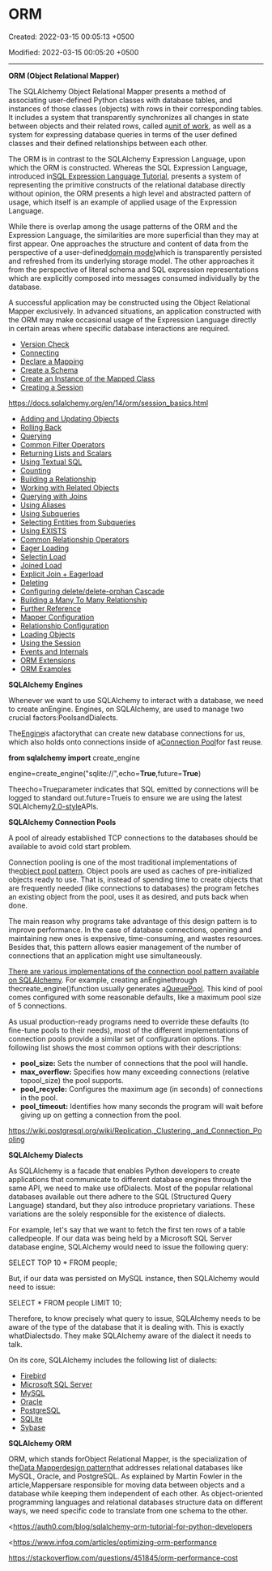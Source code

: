 # ORM

Created: 2022-03-15 00:05:13 +0500

Modified: 2022-03-15 00:05:20 +0500

---

**ORM (Object Relational Mapper)**

The SQLAlchemy Object Relational Mapper presents a method of associating user-defined Python classes with database tables, and instances of those classes (objects) with rows in their corresponding tables. It includes a system that transparently synchronizes all changes in state between objects and their related rows, called a[unit of work](https://docs.sqlalchemy.org/en/13/glossary.html#term-unit-of-work), as well as a system for expressing database queries in terms of the user defined classes and their defined relationships between each other.



The ORM is in contrast to the SQLAlchemy Expression Language, upon which the ORM is constructed. Whereas the SQL Expression Language, introduced in[SQL Expression Language Tutorial](https://docs.sqlalchemy.org/en/13/core/tutorial.html), presents a system of representing the primitive constructs of the relational database directly without opinion, the ORM presents a high level and abstracted pattern of usage, which itself is an example of applied usage of the Expression Language.



While there is overlap among the usage patterns of the ORM and the Expression Language, the similarities are more superficial than they may at first appear. One approaches the structure and content of data from the perspective of a user-defined[domain model](https://docs.sqlalchemy.org/en/13/glossary.html#term-domain-model)which is transparently persisted and refreshed from its underlying storage model. The other approaches it from the perspective of literal schema and SQL expression representations which are explicitly composed into messages consumed individually by the database.



A successful application may be constructed using the Object Relational Mapper exclusively. In advanced situations, an application constructed with the ORM may make occasional usage of the Expression Language directly in certain areas where specific database interactions are required.


-   [Version Check](https://docs.sqlalchemy.org/en/13/orm/tutorial.html#version-check)
-   [Connecting](https://docs.sqlalchemy.org/en/13/orm/tutorial.html#connecting)
-   [Declare a Mapping](https://docs.sqlalchemy.org/en/13/orm/tutorial.html#declare-a-mapping)
-   [Create a Schema](https://docs.sqlalchemy.org/en/13/orm/tutorial.html#create-a-schema)
-   [Create an Instance of the Mapped Class](https://docs.sqlalchemy.org/en/13/orm/tutorial.html#create-an-instance-of-the-mapped-class)
-   [Creating a Session](https://docs.sqlalchemy.org/en/13/orm/tutorial.html#creating-a-session)

<https://docs.sqlalchemy.org/en/14/orm/session_basics.html>
-   [Adding and Updating Objects](https://docs.sqlalchemy.org/en/13/orm/tutorial.html#adding-and-updating-objects)
-   [Rolling Back](https://docs.sqlalchemy.org/en/13/orm/tutorial.html#rolling-back)
-   [Querying](https://docs.sqlalchemy.org/en/13/orm/tutorial.html#querying)
-   [Common Filter Operators](https://docs.sqlalchemy.org/en/13/orm/tutorial.html#common-filter-operators)
-   [Returning Lists and Scalars](https://docs.sqlalchemy.org/en/13/orm/tutorial.html#returning-lists-and-scalars)
-   [Using Textual SQL](https://docs.sqlalchemy.org/en/13/orm/tutorial.html#using-textual-sql)
-   [Counting](https://docs.sqlalchemy.org/en/13/orm/tutorial.html#counting)
-   [Building a Relationship](https://docs.sqlalchemy.org/en/13/orm/tutorial.html#building-a-relationship)
-   [Working with Related Objects](https://docs.sqlalchemy.org/en/13/orm/tutorial.html#working-with-related-objects)
-   [Querying with Joins](https://docs.sqlalchemy.org/en/13/orm/tutorial.html#querying-with-joins)
-   [Using Aliases](https://docs.sqlalchemy.org/en/13/orm/tutorial.html#using-aliases)
-   [Using Subqueries](https://docs.sqlalchemy.org/en/13/orm/tutorial.html#using-subqueries)
-   [Selecting Entities from Subqueries](https://docs.sqlalchemy.org/en/13/orm/tutorial.html#selecting-entities-from-subqueries)
-   [Using EXISTS](https://docs.sqlalchemy.org/en/13/orm/tutorial.html#using-exists)
-   [Common Relationship Operators](https://docs.sqlalchemy.org/en/13/orm/tutorial.html#common-relationship-operators)
-   [Eager Loading](https://docs.sqlalchemy.org/en/13/orm/tutorial.html#eager-loading)
-   [Selectin Load](https://docs.sqlalchemy.org/en/13/orm/tutorial.html#selectin-load)
-   [Joined Load](https://docs.sqlalchemy.org/en/13/orm/tutorial.html#joined-load)
-   [Explicit Join + Eagerload](https://docs.sqlalchemy.org/en/13/orm/tutorial.html#explicit-join-eagerload)
-   [Deleting](https://docs.sqlalchemy.org/en/13/orm/tutorial.html#deleting)
-   [Configuring delete/delete-orphan Cascade](https://docs.sqlalchemy.org/en/13/orm/tutorial.html#configuring-delete-delete-orphan-cascade)
-   [Building a Many To Many Relationship](https://docs.sqlalchemy.org/en/13/orm/tutorial.html#building-a-many-to-many-relationship)
-   [Further Reference](https://docs.sqlalchemy.org/en/13/orm/tutorial.html#further-reference)
-   [Mapper Configuration](https://docs.sqlalchemy.org/en/13/orm/mapper_config.html)
-   [Relationship Configuration](https://docs.sqlalchemy.org/en/13/orm/relationships.html)
-   [Loading Objects](https://docs.sqlalchemy.org/en/13/orm/loading_objects.html)
-   [Using the Session](https://docs.sqlalchemy.org/en/13/orm/session.html)
-   [Events and Internals](https://docs.sqlalchemy.org/en/13/orm/extending.html)
-   [ORM Extensions](https://docs.sqlalchemy.org/en/13/orm/extensions/index.html)
-   [ORM Examples](https://docs.sqlalchemy.org/en/13/orm/examples.html)



**SQLAlchemy Engines**

Whenever we want to use SQLAlchemy to interact with a database, we need to create anEngine. Engines, on SQLAlchemy, are used to manage two crucial factors:PoolsandDialects.



The[Engine](https://docs.sqlalchemy.org/en/14/core/connections.html#sqlalchemy.engine.Engine)is afactorythat can create new database connections for us, which also holds onto connections inside of a[Connection Pool](https://docs.sqlalchemy.org/en/14/core/pooling.html)for fast reuse.



**from sqlalchemy import** create_engine

engine=create_engine("sqlite://",echo=**True**,future=**True**)



Theecho=Trueparameter indicates that SQL emitted by connections will be logged to standard out.future=Trueis to ensure we are using the latest SQLAlchemy[2.0-style](https://docs.sqlalchemy.org/en/14/glossary.html#term-1)APIs.



**SQLAlchemy Connection Pools**

A pool of already established TCP connections to the databases should be available to avoid cold start problem.



Connection pooling is one of the most traditional implementations of the[object pool pattern](https://sourcemaking.com/design_patterns/object_pool). Object pools are used as caches of pre-initialized objects ready to use. That is, instead of spending time to create objects that are frequently needed (like connections to databases) the program fetches an existing object from the pool, uses it as desired, and puts back when done.



The main reason why programs take advantage of this design pattern is to improve performance. In the case of database connections, opening and maintaining new ones is expensive, time-consuming, and wastes resources. Besides that, this pattern allows easier management of the number of connections that an application might use simultaneously.



[There are various implementations of the connection pool pattern available on SQLAlchemy](http://docs.sqlalchemy.org/en/rel_1_1/core/pooling.html#api-documentation-available-pool-implementations). For example, creating anEnginethrough thecreate_engine()function usually generates a[QueuePool](http://docs.sqlalchemy.org/en/rel_1_1/core/pooling.html#sqlalchemy.pool.QueuePool). This kind of pool comes configured with some reasonable defaults, like a maximum pool size of 5 connections.



As usual production-ready programs need to override these defaults (to fine-tune pools to their needs), most of the different implementations of connection pools provide a similar set of configuration options. The following list shows the most common options with their descriptions:
-   **pool_size:** Sets the number of connections that the pool will handle.
-   **max_overflow:** Specifies how many exceeding connections (relative topool_size) the pool supports.
-   **pool_recycle:** Configures the maximum age (in seconds) of connections in the pool.
-   **pool_timeout:** Identifies how many seconds the program will wait before giving up on getting a connection from the pool.



<https://wiki.postgresql.org/wiki/Replication,_Clustering,_and_Connection_Pooling>



**SQLAlchemy Dialects**

As SQLAlchemy is a facade that enables Python developers to create applications that communicate to different database engines through the same API, we need to make use ofDialects. Most of the popular relational databases available out there adhere to the SQL (Structured Query Language) standard, but they also introduce proprietary variations. These variations are the solely responsible for the existence of dialects.



For example, let's say that we want to fetch the first ten rows of a table calledpeople. If our data was being held by a Microsoft SQL Server database engine, SQLAlchemy would need to issue the following query:

SELECT TOP 10 * FROM people;

But, if our data was persisted on MySQL instance, then SQLAlchemy would need to issue:

SELECT * FROM people LIMIT 10;

Therefore, to know precisely what query to issue, SQLAlchemy needs to be aware of the type of the database that it is dealing with. This is exactly whatDialectsdo. They make SQLAlchemy aware of the dialect it needs to talk.



On its core, SQLAlchemy includes the following list of dialects:
-   [Firebird](http://docs.sqlalchemy.org/en/latest/dialects/firebird.html)
-   [Microsoft SQL Server](http://docs.sqlalchemy.org/en/latest/dialects/mssql.html)
-   [MySQL](http://docs.sqlalchemy.org/en/latest/dialects/mysql.html)
-   [Oracle](http://docs.sqlalchemy.org/en/latest/dialects/oracle.html)
-   [PostgreSQL](http://docs.sqlalchemy.org/en/latest/dialects/postgresql.html)
-   [SQLite](http://docs.sqlalchemy.org/en/latest/dialects/sqlite.html)
-   [Sybase](http://docs.sqlalchemy.org/en/latest/dialects/sybase.html)



**SQLAlchemy ORM**

ORM, which stands forObject Relational Mapper, is the specialization of the[Data Mapperdesign pattern](https://martinfowler.com/eaaCatalog/dataMapper.html)that addresses relational databases like MySQL, Oracle, and PostgreSQL. As explained by Martin Fowler in the article,Mappersare responsible for moving data between objects and a database while keeping them independent of each other. As object-oriented programming languages and relational databases structure data on different ways, we need specific code to translate from one schema to the other.



<https://auth0.com/blog/sqlalchemy-orm-tutorial-for-python-developers

<https://www.infoq.com/articles/optimizing-orm-performance

<https://stackoverflow.com/questions/451845/orm-performance-cost>
